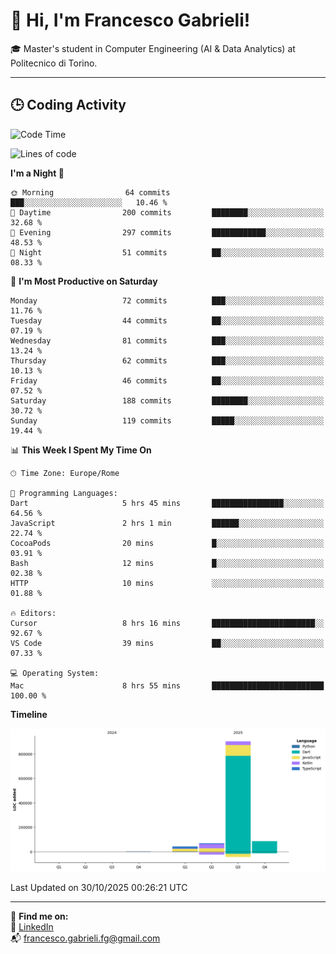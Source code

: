 # 👋 Hi, I'm Francesco Gabrieli!

🎓 Master's student in Computer Engineering (AI & Data Analytics) at Politecnico di Torino.  

---

## 🕒 Coding Activity

<!--START_SECTION:waka-->
![Code Time](http://img.shields.io/badge/Code%20Time-163%20hrs%2027%20mins-blue)

![Lines of code](https://img.shields.io/badge/From%20Hello%20World%20I%27ve%20Written-1.1%20million%20lines%20of%20code-blue)

**I'm a Night 🦉** 

```text
🌞 Morning                64 commits          ███░░░░░░░░░░░░░░░░░░░░░░   10.46 % 
🌆 Daytime                200 commits         ████████░░░░░░░░░░░░░░░░░   32.68 % 
🌃 Evening                297 commits         ████████████░░░░░░░░░░░░░   48.53 % 
🌙 Night                  51 commits          ██░░░░░░░░░░░░░░░░░░░░░░░   08.33 % 
```
📅 **I'm Most Productive on Saturday** 

```text
Monday                   72 commits          ███░░░░░░░░░░░░░░░░░░░░░░   11.76 % 
Tuesday                  44 commits          ██░░░░░░░░░░░░░░░░░░░░░░░   07.19 % 
Wednesday                81 commits          ███░░░░░░░░░░░░░░░░░░░░░░   13.24 % 
Thursday                 62 commits          ███░░░░░░░░░░░░░░░░░░░░░░   10.13 % 
Friday                   46 commits          ██░░░░░░░░░░░░░░░░░░░░░░░   07.52 % 
Saturday                 188 commits         ████████░░░░░░░░░░░░░░░░░   30.72 % 
Sunday                   119 commits         █████░░░░░░░░░░░░░░░░░░░░   19.44 % 
```


📊 **This Week I Spent My Time On** 

```text
🕑︎ Time Zone: Europe/Rome

💬 Programming Languages: 
Dart                     5 hrs 45 mins       ████████████████░░░░░░░░░   64.56 % 
JavaScript               2 hrs 1 min         ██████░░░░░░░░░░░░░░░░░░░   22.74 % 
CocoaPods                20 mins             █░░░░░░░░░░░░░░░░░░░░░░░░   03.91 % 
Bash                     12 mins             █░░░░░░░░░░░░░░░░░░░░░░░░   02.38 % 
HTTP                     10 mins             ░░░░░░░░░░░░░░░░░░░░░░░░░   01.88 % 

🔥 Editors: 
Cursor                   8 hrs 16 mins       ███████████████████████░░   92.67 % 
VS Code                  39 mins             ██░░░░░░░░░░░░░░░░░░░░░░░   07.33 % 

💻 Operating System: 
Mac                      8 hrs 55 mins       █████████████████████████   100.00 % 
```

**Timeline**

![Lines of Code chart](https://raw.githubusercontent.com/francescogabrieli/francescogabrieli/main/assets/bar_graph.png)


 Last Updated on 30/10/2025 00:26:21 UTC
<!--END_SECTION:waka-->


---



🔗 **Find me on:**  
💼 [LinkedIn](https://www.linkedin.com/in/francesco-gabrieli)  
📬 francesco.gabrieli.fg@gmail.com  



